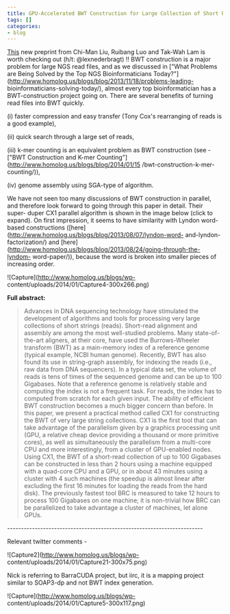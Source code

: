 ```yaml
---
title: GPU-Accelerated BWT Construction for Large Collection of Short Reads
tags: []
categories:
- blog
---
```

[This](http://arxiv.org/abs/1401.7457) new preprint from Chi-Man Liu, Ruibang
Luo and Tak-Wah Lam is worth checking out (h/t: @lexnederbragt) !! BWT
construction is a major problem for large NGS read files, and as we discussed
in ["What Problems are Being Solved by the Top NGS Bioinformaticians
Today?"](http://www.homolog.us/blogs/blog/2013/11/18/problems-leading-
bioinformaticians-solving-today/), almost every top bioinformatician has a
BWT-construction project going on. There are several benefits of turning read
files into BWT quickly.
<!--more-->

(i) faster compression and easy transfer (Tony Cox's rearranging of reads is a
good example),

(ii) quick search through a large set of reads,

(iii) k-mer counting is an equivalent problem as BWT construction (see - ["BWT
Construction and K-mer Counting"](http://www.homolog.us/blogs/blog/2014/01/15
/bwt-construction-k-mer-counting/)),

(iv) genome assembly using SGA-type of algorithm.

We have not seen too many discussions of BWT construction in parallel, and
therefore look forward to going through this paper in detail. Their super-
duper CX1 parallel algorithm is shown in the image below (click to expand). On
first impression, it seems to have similarity with Lyndon word-based
constructions ([here](http://www.homolog.us/blogs/blog/2013/08/07/lyndon-word-
and-lyndon-factorization/) and
[here](http://www.homolog.us/blogs/blog/2013/08/24/going-through-the-lyndom-
word-paper/)), because the word is broken into smaller pieces of increasing
order.

![Capture](http://www.homolog.us/blogs/wp-
content/uploads/2014/01/Capture4-300x266.png)

**Full abstract:**

> Advances in DNA sequencing technology have stimulated the development of
algorithms and tools for processing very large collections of short strings
(reads). Short-read alignment and assembly are among the most well-studied
problems. Many state-of-the-art aligners, at their core, have used the
Burrows-Wheeler transform (BWT) as a main-memory index of a reference genome
(typical example, NCBI human genome). Recently, BWT has also found its use in
string-graph assembly, for indexing the reads (i.e., raw data from DNA
sequencers). In a typical data set, the volume of reads is tens of times of
the sequenced genome and can be up to 100 Gigabases. Note that a reference
genome is relatively stable and computing the index is not a frequent task.
For reads, the index has to computed from scratch for each given input. The
ability of efficient BWT construction becomes a much bigger concern than
before. In this paper, we present a practical method called CX1 for
constructing the BWT of very large string collections. CX1 is the first tool
that can take advantage of the parallelism given by a graphics processing unit
(GPU, a relative cheap device providing a thousand or more primitive cores),
as well as simultaneously the parallelism from a multi-core CPU and more
interestingly, from a cluster of GPU-enabled nodes. Using CX1, the BWT of a
short-read collection of up to 100 Gigabases can be constructed in less than 2
hours using a machine equipped with a quad-core CPU and a GPU, or in about 43
minutes using a cluster with 4 such machines (the speedup is almost linear
after excluding the first 16 minutes for loading the reads from the hard
disk). The previously fastest tool BRC is measured to take 12 hours to process
100 Gigabases on one machine; it is non-trivial how BRC can be parallelized to
take advantage a cluster of machines, let alone GPUs.

\-----------------------------------------------------------------------

Relevant twitter comments -

![Capture2](http://www.homolog.us/blogs/wp-
content/uploads/2014/01/Capture21-300x75.png)

Nick is referring to BarraCUDA project, but iirc, it is a mapping project
similar to SOAP3-dp and not BWT index generation.

![Capture](http://www.homolog.us/blogs/wp-
content/uploads/2014/01/Capture5-300x117.png)

